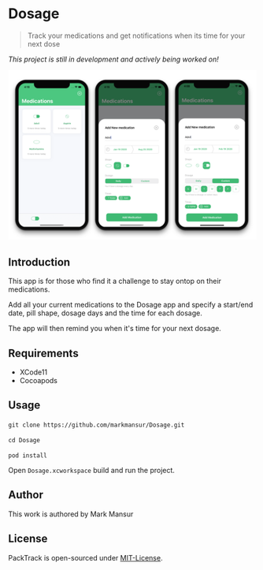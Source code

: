 # Dosage

> Track your medications and get notifications when its time for your next dose

*This project is still in development and actively being worked on!*

![Screen-1](screenshots/dosage.png)

## Introduction
This app is for those who find it a challenge to stay ontop on their medications.

Add all your current medications to the Dosage app and specify a start/end date, pill shape, dosage days and the time for each dosage.

The app will then remind you when it's time for your next dosage.

## Requirements
- XCode11
- Cocoapods

## Usage
`git clone https://github.com/markmansur/Dosage.git`

`cd Dosage`

`pod install`

Open `Dosage.xcworkspace` build and run the project.

## Author
This work is authored by Mark Mansur

## License
PackTrack is open-sourced under [MIT-License](https://opensource.org/licenses/MIT).